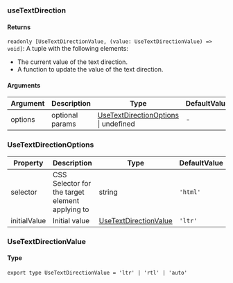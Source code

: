 ### useTextDirection

#### Returns
`readonly [UseTextDirectionValue, (value: UseTextDirectionValue) => void]`: A tuple with the following elements:
- The current value of the text direction.
- A function to update the value of the text direction.

#### Arguments
|Argument|Description|Type|DefaultValue|
|---|---|---|---|
|options|optional params|[UseTextDirectionOptions](#UseTextDirectionOptions) \| undefined |-|

### UseTextDirectionOptions

|Property|Description|Type|DefaultValue|
|---|---|---|---|
|selector|CSS Selector for the target element applying to|string |`'html'`|
|initialValue|Initial value|[UseTextDirectionValue](#UseTextDirectionValue) |`'ltr'`|

### UseTextDirectionValue

#### Type

`export type UseTextDirectionValue = 'ltr' | 'rtl' | 'auto'`
